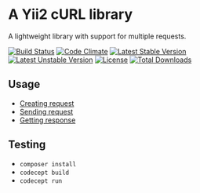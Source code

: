 # A Yii2 cURL library

A lightweight library with support for multiple requests.

[![Build Status](https://travis-ci.org/pahanini/yii2-curl.svg)](https://travis-ci.org/pahanini/yii2-curl)
[![Code Climate](https://codeclimate.com/github/pahanini/yii2-curl/badges/gpa.svg)](https://codeclimate.com/github/pahanini/yii2-curl)
[![Latest Stable Version](https://poser.pugx.org/pahanini/yii2-curl/v/stable.svg)](https://packagist.org/packages/pahanini/yii2-curl)
[![Latest Unstable Version](https://poser.pugx.org/pahanini/yii2-curl/v/unstable.svg)](https://packagist.org/packages/pahanini/yii2-curl)
[![License](https://poser.pugx.org/pahanini/yii2-curl/license.svg)](https://packagist.org/packages/pahanini/yii2-curl)
[![Total Downloads](https://poser.pugx.org/pahanini/yii2-curl/downloads.svg)](https://packagist.org/packages/pahanini/yii2-curl)

## Usage

- [Creating request](request.md)
- [Sending request](send.md)
- [Getting response](response.md)

## Testing

- `composer install`
- `codecept build`
- `codecept run`
